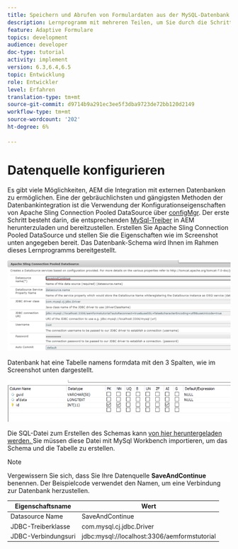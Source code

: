 ```yaml
---
title: Speichern und Abrufen von Formulardaten aus der MySQL-Datenbank
description: Lernprogramm mit mehreren Teilen, um Sie durch die Schritte zum Speichern und Abrufen von Formulardaten zu führen
feature: Adaptive Formulare
topics: development
audience: developer
doc-type: tutorial
activity: implement
version: 6.3,6.4,6.5
topic: Entwicklung
role: Entwickler
level: Erfahren
translation-type: tm+mt
source-git-commit: d9714b9a291ec3ee5f3dba9723de72bb120d2149
workflow-type: tm+mt
source-wordcount: '202'
ht-degree: 6%

---
```


# Datenquelle konfigurieren

Es gibt viele Möglichkeiten, AEM die Integration mit externen Datenbanken zu ermöglichen. Eine der gebräuchlichsten und gängigsten Methoden der Datenbankintegration ist die Verwendung der Konfigurationseigenschaften von Apache Sling Connection Pooled DataSource über [configMgr](http://localhost:4502/system/console/configMgr).
Der erste Schritt besteht darin, die entsprechenden [MySql-Treiber](https://mvnrepository.com/artifact/mysql/mysql-connector-java) in AEM herunterzuladen und bereitzustellen.
Erstellen Sie Apache Sling Connection Pooled DataSource und stellen Sie die Eigenschaften wie im Screenshot unten angegeben bereit. Das Datenbank-Schema wird Ihnen im Rahmen dieses Lernprogramms bereitgestellt.

![data-source](assets/save-continue.PNG)

Datenbank hat eine Tabelle namens formdata mit den 3 Spalten, wie im Screenshot unten dargestellt.

![data-base](assets/data-base-tables.PNG)

Die SQL-Datei zum Erstellen des Schemas kann [von hier heruntergeladen werden. ](assets/form-data-db.sql) Sie müssen diese Datei mit MySql Workbench importieren, um das Schema und die Tabelle zu erstellen.

>[!NOTE]
>Vergewissern Sie sich, dass Sie Ihre Datenquelle **SaveAndContinue** benennen. Der Beispielcode verwendet den Namen, um eine Verbindung zur Datenbank herzustellen.

| Eigenschaftsname | Wert |
------------------------|---------------------------------------
| Datasource Name | SaveAndContinue |
| JDBC-Treiberklasse | com.mysql.cj.jdbc.Driver |
| JDBC-Verbindungsuri | jdbc:mysql://localhost:3306/aemformstutorial |


